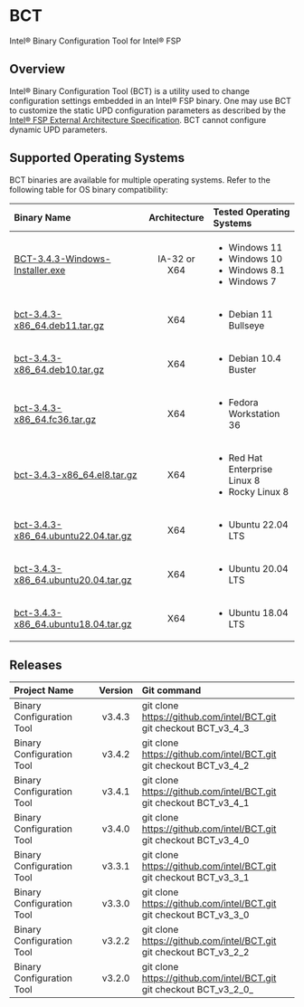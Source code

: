 # BCT
Intel® Binary Configuration Tool for Intel® FSP

## Overview

Intel® Binary Configuration Tool (BCT) is a utility used to change configuration settings embedded in an Intel® FSP binary. One may use BCT to customize the static UPD configuration parameters as described by the [Intel® FSP External Architecture Specification](https://www.intel.com/fsp). BCT cannot configure dynamic UPD parameters.

## Supported Operating Systems

BCT binaries are available for multiple operating systems. Refer to the following table for OS binary compatibility:

Binary Name | Architecture | Tested Operating Systems
:---------- | :----------: | :-----------------------
[BCT-3.4.3-Windows-Installer.exe](https://github.com/intel/BCT/raw/master/BCT-3.4.3-Windows-Installer.exe) | IA-32 or X64 | <ul><li>Windows 11</li><li>Windows 10</li><li>Windows 8.1</li><li>Windows 7</li></ul>
[bct-3.4.3-x86_64.deb11.tar.gz](https://github.com/intel/BCT/raw/master/bct-3.4.3-x86_64.deb11.tar.gz) | X64 | <ul><li>Debian 11 Bullseye</li></ul>
[bct-3.4.3-x86_64.deb10.tar.gz](https://github.com/intel/BCT/raw/master/bct-3.4.3-x86_64.deb10.tar.gz) | X64 | <ul><li>Debian 10.4 Buster</li></ul>
[bct-3.4.3-x86_64.fc36.tar.gz](https://github.com/intel/BCT/raw/master/bct-3.4.3-x86_64.fc36.tar.gz) | X64 | <ul><li>Fedora Workstation 36</li></ul>
[bct-3.4.3-x86_64.el8.tar.gz](https://github.com/intel/BCT/raw/master/bct-3.4.3-x86_64.el8.tar.gz) | X64 | <ul><li>Red Hat Enterprise Linux 8</li><li>Rocky Linux 8</li></ul>
[bct-3.4.3-x86_64.ubuntu22.04.tar.gz](https://github.com/intel/BCT/raw/master/bct-3.4.3-x86_64.ubuntu22.04.tar.gz) | X64 | <ul><li>Ubuntu 22.04 LTS</li></ul>
[bct-3.4.3-x86_64.ubuntu20.04.tar.gz](https://github.com/intel/BCT/raw/master/bct-3.4.3-x86_64.ubuntu20.04.tar.gz) | X64 | <ul><li>Ubuntu 20.04 LTS</li></ul>
[bct-3.4.3-x86_64.ubuntu18.04.tar.gz](https://github.com/intel/BCT/raw/master/bct-3.4.3-x86_64.ubuntu18.04.tar.gz) | X64 | <ul><li>Ubuntu 18.04 LTS</li></ul>

## Releases

Project Name | Version | Git command
:----------- | :-----: | :----------
Binary Configuration Tool | v3.4.3 | git clone https://github.com/intel/BCT.git <br /> git checkout BCT_v3_4_3
Binary Configuration Tool | v3.4.2 | git clone https://github.com/intel/BCT.git <br /> git checkout BCT_v3_4_2
Binary Configuration Tool | v3.4.1 | git clone https://github.com/intel/BCT.git <br /> git checkout BCT_v3_4_1
Binary Configuration Tool | v3.4.0 | git clone https://github.com/intel/BCT.git <br /> git checkout BCT_v3_4_0
Binary Configuration Tool | v3.3.1 | git clone https://github.com/intel/BCT.git <br /> git checkout BCT_v3_3_1
Binary Configuration Tool | v3.3.0 | git clone https://github.com/intel/BCT.git <br /> git checkout BCT_v3_3_0
Binary Configuration Tool | v3.2.2 | git clone https://github.com/intel/BCT.git <br /> git checkout BCT_v3_2_2
Binary Configuration Tool | v3.2.0 | git clone https://github.com/intel/BCT.git <br /> git checkout BCT_v3_2_0_
